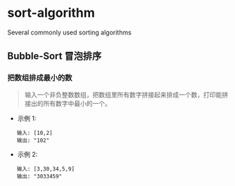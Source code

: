 # sort-algorithm
Several commonly used sorting algorithms

## Bubble-Sort 冒泡排序

### 把数组排成最小的数

 > 输入一个非负整数数组，把数组里所有数字拼接起来排成一个数，打印能拼接出的所有数字中最小的一个。  

 - 示例 1:
 ```
    输入: [10,2]
    输出: "102"
 ```
 - 示例 2:
 ```
    输入: [3,30,34,5,9]
    输出: "3033459"
 ```